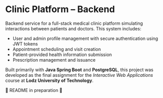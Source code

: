 # Clinic Platform – Backend

Backend service for a full-stack medical clinic platform simulating interactions between patients and doctors. This system includes:

- User and admin profile management with secure authentication using JWT tokens
- Appointment scheduling and visit creation
- Patient-provided health information submission
- Prescription management and issuance

Built primarily with **Java Spring Boot** and **PostgreSQL**, this project was developed as the final assignment for the _Interactive Web Applications_ course at **Lodz University of Technology**.

🚧 README in preparation 🚧
